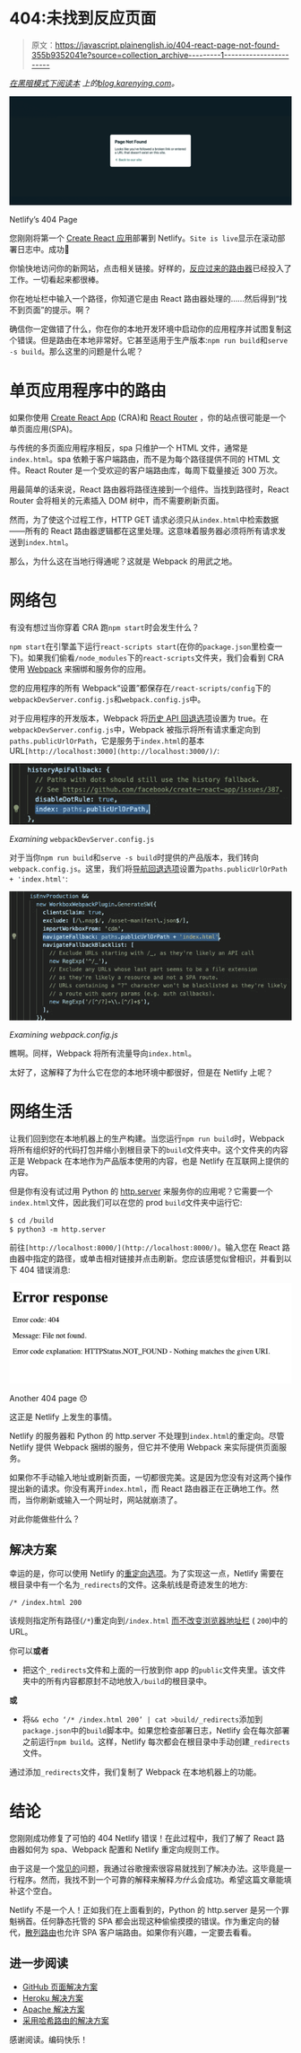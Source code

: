 # 404:未找到反应页面

> 原文：<https://javascript.plainenglish.io/404-react-page-not-found-355b9352041e?source=collection_archive---------1----------------------->

[*在黑暗模式下阅读本*](https://www.blog.karenying.com/posts/404-react-page-not-found) *上的*[*blog.karenying.com*](https://www.blog.karenying.com/)*。*

![](img/f5ecbb3a5dd4f6981ba90dce5fa5a4a7.png)

Netlify’s 404 Page

您刚刚将第一个 [Create React 应用](https://reactjs.org/docs/create-a-new-react-app.html)部署到 Netlify。`Site is live`显示在滚动部署日志中。成功🎉

你愉快地访问你的新网站，点击相关链接。好样的，[反应过来的路由器](https://www.npmjs.com/package/react-router)已经投入了工作。一切看起来都很棒。

你在地址栏中输入一个路径，你知道它是由 React 路由器处理的……然后得到“找不到页面”的提示。啊？

确信你一定做错了什么，你在你的本地开发环境中启动你的应用程序并试图复制这个错误。但是路由在本地非常好。它甚至适用于生产版本:`npm run build`和`serve -s build`。那么这里的问题是什么呢？

# 单页应用程序中的路由

如果你使用 [Create React App](https://reactjs.org/docs/create-a-new-react-app.html) (CRA)和 [React Router](https://www.npmjs.com/package/react-router) ，你的站点很可能是一个单页面应用(SPA)。

与传统的多页面应用程序相反，spa 只维护一个 HTML 文件，通常是`index.html`。spa 依赖于客户端路由，而不是为每个路径提供不同的 HTML 文件。React Router 是一个受欢迎的客户端路由库，每周下载量接近 300 万次。

用最简单的话来说，React 路由器将路径连接到一个组件。当找到路径时，React Router 会将相关的元素插入 DOM 树中，而不需要刷新页面。

然而，为了使这个过程工作，HTTP GET 请求必须只从`index.html`中检索数据——所有的 React 路由器逻辑都在这里处理。这意味着服务器必须将所有请求发送到`index.html`。

那么，为什么这在当地行得通呢？这就是 Webpack 的用武之地。

# 网络包

有没有想过当你穿着 CRA 跑`npm start`时会发生什么？

`npm start`在引擎盖下运行`react-scripts start`(在你的`package.json`里检查一下)。如果我们偷看`/node_modules`下的`react-scripts`文件夹，我们会看到 CRA 使用 [Webpack](https://webpack.js.org/) 来捆绑和服务你的应用。

您的应用程序的所有 Webpack“设置”都保存在`/react-scripts/config`下的`webpackDevServer.config.js`和`webpack.config.js`中。

对于应用程序的开发版本，Webpack 将[历史 API 回退选项](https://webpack.js.org/configuration/dev-server/#devserverhistoryapifallback)设置为 true。在`webpackDevServer.config.js`中，Webpack 被指示将所有请求重定向到`paths.publicUrlOrPath`，它是服务于`index.html`的基本 URL`[http://localhost:3000](http://localhost:3000/)/`:

![](img/d4396979bd22ee7127292db4e316b1ed.png)

*Examining* `webpackDevServer.config.js`

对于当你`npm run build`和`serve -s build`时提供的产品版本，我们转向`webpack.config.js`。这里，我们将[导航回退选项](https://developers.google.com/web/tools/workbox/reference-docs/latest/module-workbox-webpack-plugin.GenerateSW)设置为`paths.publicUrlOrPath + 'index.html'`:

![](img/26d8366425e41f9c354442ecf346dedb.png)

*Examining webpack.config.js*

瞧啊。同样，Webpack 将所有流量导向`index.html`。

太好了，这解释了为什么它在您的本地环境中都很好，但是在 Netlify 上呢？

# 网络生活

让我们回到您在本地机器上的生产构建。当您运行`npm run build`时，Webpack 将所有组织好的代码打包并缩小到根目录下的`build`文件夹中。这个文件夹的内容正是 Webpack 在本地作为产品版本使用的内容，也是 Netlify 在互联网上提供的内容。

但是你有没有试过用 Python 的 [http.server](https://docs.python.org/3.0/library/http.server.html) 来服务你的应用呢？它需要一个`index.html`文件，因此我们可以在您的 prod `build`文件夹中运行它:

```
$ cd /build
$ python3 -m http.server
```

前往`[http://localhost:8000/](http://localhost:8000/)`。输入您在 React 路由器中指定的路径，或单击相对链接并点击刷新。您应该感觉似曾相识，并看到以下 404 错误消息:

![](img/c2cc480fd1f48c06ebb8c3de56f8ab4f.png)

Another 404 page 😞

这正是 Netlify 上发生的事情。

Netlify 的服务器和 Python 的 http.server 不处理到`index.html`的重定向。尽管 Netlify 提供 Webpack 捆绑的服务，但它并不使用 Webpack 来实际提供页面服务。

如果你不手动输入地址或刷新页面，一切都很完美。这是因为您没有对这两个操作提出新的请求。你没有离开`index.html`，而 React 路由器正在正确地工作。然而，当你刷新或输入一个网址时，网站就崩溃了。

对此你能做些什么？

## 解决方案

幸运的是，你可以使用 Netlify 的[重定向选项](https://docs.netlify.com/routing/redirects/)。为了实现这一点，Netlify 需要在根目录中有一个名为`_redirects`的文件。这条航线是奇迹发生的地方:

```
/* /index.html 200
```

该规则指定所有路径(`/*`)重定向到`/index.html` [而不改变浏览器地址栏](https://docs.netlify.com/routing/redirects/redirect-options/) ( `200`)中的 URL。

你可以**或者**

*   把这个`_redirects`文件和上面的一行放到你 app 的`public`文件夹里。该文件夹中的所有内容都原封不动地放入`/build`的根目录中。

**或**

*   将`&& echo ‘/* /index.html 200’ | cat >build/_redirects`添加到`package.json`中的`build`脚本中。如果您检查部署日志，Netlify 会在每次部署之前运行`npm build`。这样，Netlify 每次都会在根目录中手动创建`_redirects`文件。

通过添加`_redirects`文件，我们复制了 Webpack 在本地机器上的功能。

# 结论

您刚刚成功修复了可怕的 404 Netlify 错误！在此过程中，我们了解了 React 路由器如何为 spa、Webpack 配置和 Netlify 重定向规则工作。

由于这是一个[常见的](https://stackoverflow.com/search?q=react+router+404)问题，我通过谷歌搜索很容易就找到了解决办法。这毕竟是一行程序。然而，我找不到一个可靠的解释来解释*为什么*会成功。希望这篇文章能填补这个空白。

Netlify 不是一个人！正如我们在上面看到的，Python 的 http.server 是另一个罪魁祸首。任何静态托管的 SPA 都会出现这种偷偷摸摸的错误。作为重定向的替代，[散列路由](https://itnext.io/why-using-hash-based-urls-in-your-react-spa-will-save-you-more-time-than-you-think-a21e2c560879)也允许 SPA 客户端路由。如果你有兴趣，一定要去看看。

## 进一步阅读

*   [GitHub 页面解决方案](https://github.com/rafrex/spa-github-pages)
*   [Heroku 解决方案](https://hackernoon.com/deploying-any-react-app-to-heroku-1ee6db9b97d3)
*   [Apache 解决方案](https://www.sej-ko.dk/2017/03/29/routing-single-page-application-on-apache-with-htaccess/)
*   [采用哈希路由的解决方案](https://itnext.io/why-using-hash-based-urls-in-your-react-spa-will-save-you-more-time-than-you-think-a21e2c560879)

感谢阅读。编码快乐！